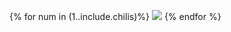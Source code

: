 {% for num in (1..include.chilis)%}
  <img class="chili" src="{{ site.baseurl }}/assets/img/chili-liz-20x20.png"></img>
{% endfor %}
